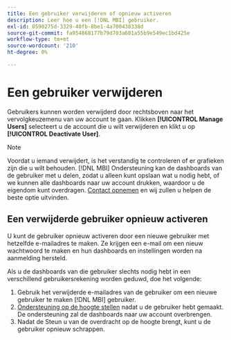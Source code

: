 ```yaml
---
title: Een gebruiker verwijderen of opnieuw activeren
description: Leer hoe u een [!DNL MBI] gebruiker.
exl-id: 0590275d-3329-40fb-8be1-4a700438338d
source-git-commit: fa954868177b79d703a601a55b9e549ec1bd425e
workflow-type: tm+mt
source-wordcount: '210'
ht-degree: 0%

---
```


# Een gebruiker verwijderen

Gebruikers kunnen worden verwijderd door rechtsboven naar het vervolgkeuzemenu van uw account te gaan. Klikken **[!UICONTROL Manage Users]** selecteert u de account die u wilt verwijderen en klikt u op **[!UICONTROL Deactivate User]**.

>[!NOTE]
>
>Voordat u iemand verwijdert, is het verstandig te controleren of er grafieken zijn die u wilt behouden. [!DNL MBI] Ondersteuning kan de dashboards van de gebruiker met u delen, zodat u alleen kunt opslaan wat u nodig hebt, of we kunnen alle dashboards naar uw account drukken, waardoor u de eigendom kunt overdragen. [Contact opnemen](../../guide-overview.md) en wij zullen u helpen de beste optie uitvinden.

## Een verwijderde gebruiker opnieuw activeren

U kunt de gebruiker opnieuw activeren door een nieuwe gebruiker met hetzelfde e-mailadres te maken. Ze krijgen een e-mail om een nieuw wachtwoord te maken en hun dashboards en instellingen worden na aanmelding hersteld.

Als u de dashboards van die gebruiker slechts nodig hebt in een verschillend gebruikersrekening worden geduwd, doe het volgende:

1. Gebruik het verwijderde e-mailadres van de gebruiker om een nieuwe gebruiker te maken [!DNL MBI] gebruiker.
1. [Ondersteuning op de hoogte stellen](https://experienceleague.adobe.com/docs/commerce-knowledge-base/kb/troubleshooting/miscellaneous/mbi-service-policies.html?lang=en) nadat u de gebruiker hebt gemaakt. De ondersteuning zal de dashboards naar uw account overbrengen.
1. Nadat de Steun u van de overdracht op de hoogte brengt, kunt u de gebruiker opnieuw schrappen.
